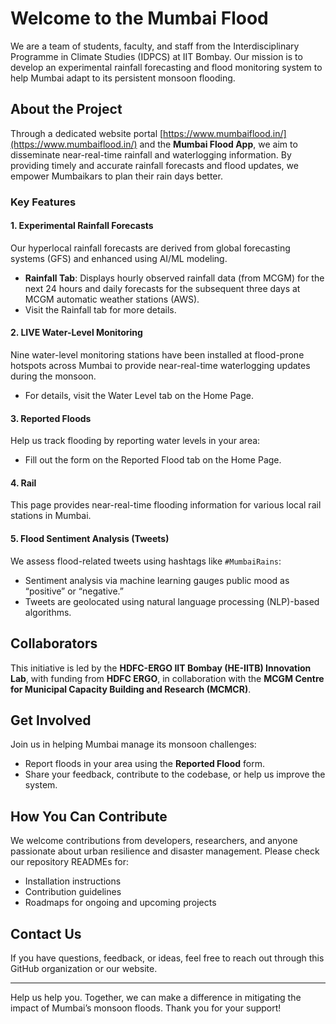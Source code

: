 # Welcome to the Mumbai Flood

We are a team of students, faculty, and staff from the Interdisciplinary Programme in Climate Studies (IDPCS) at IIT Bombay. Our mission is to develop an experimental rainfall forecasting and flood monitoring system to help Mumbai adapt to its persistent monsoon flooding.

## About the Project

Through a dedicated website portal [https://www.mumbaiflood.in/](https://www.mumbaiflood.in/) and the **Mumbai Flood App**, we aim to disseminate near-real-time rainfall and waterlogging information. By providing timely and accurate rainfall forecasts and flood updates, we empower Mumbaikars to plan their rain days better.

### Key Features

#### 1. **Experimental Rainfall Forecasts**
Our hyperlocal rainfall forecasts are derived from global forecasting systems (GFS) and enhanced using AI/ML modeling.
- **Rainfall Tab**: Displays hourly observed rainfall data (from MCGM) for the next 24 hours and daily forecasts for the subsequent three days at MCGM automatic weather stations (AWS).
- Visit the Rainfall tab for more details.

#### 2. **LIVE Water-Level Monitoring**
Nine water-level monitoring stations have been installed at flood-prone hotspots across Mumbai to provide near-real-time waterlogging updates during the monsoon.
- For details, visit the Water Level tab on the Home Page.

#### 3. **Reported Floods**
Help us track flooding by reporting water levels in your area:
- Fill out the form on the Reported Flood tab on the Home Page.

#### 4. **Rail**
This page provides near-real-time flooding information for various local rail stations in Mumbai.

#### 5. **Flood Sentiment Analysis (Tweets)**
We assess flood-related tweets using hashtags like `#MumbaiRains`:
- Sentiment analysis via machine learning gauges public mood as “positive” or “negative.”
- Tweets are geolocated using natural language processing (NLP)-based algorithms.

## Collaborators
This initiative is led by the **HDFC-ERGO IIT Bombay (HE-IITB) Innovation Lab**, with funding from **HDFC ERGO**, in collaboration with the **MCGM Centre for Municipal Capacity Building and Research (MCMCR)**.

## Get Involved
Join us in helping Mumbai manage its monsoon challenges:
- Report floods in your area using the **Reported Flood** form.
- Share your feedback, contribute to the codebase, or help us improve the system.

## How You Can Contribute
We welcome contributions from developers, researchers, and anyone passionate about urban resilience and disaster management. Please check our repository READMEs for:
- Installation instructions
- Contribution guidelines
- Roadmaps for ongoing and upcoming projects

## Contact Us
If you have questions, feedback, or ideas, feel free to reach out through this GitHub organization or our website.

---
Help us help you. Together, we can make a difference in mitigating the impact of Mumbai’s monsoon floods. Thank you for your support!

